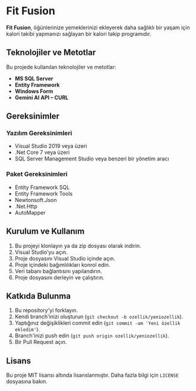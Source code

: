 # Fit Fusion

**Fit Fusion**, öğünlerinize yemeklerinizi ekleyerek daha sağlıklı bir yaşam için kalori takibi yapmanızı sağlayan bir kalori takip programıdır.

## Teknolojiler ve Metotlar

Bu projede kullanılan teknolojiler ve metotlar:
- **MS SQL Server**
- **Entity Framework**
- **Windows Form**
- **Gemini AI API – CURL**

## Gereksinimler

### Yazılım Gereksinimleri
- Visual Studio 2019 veya üzeri
- .Net Core 7 veya üzeri
- SQL Server Management Studio veya benzeri bir yönetim aracı

### Paket Gereksinimleri
- Entity Framework SQL 
- Entity Framework Tools
- Newtonsoft.Json
- .Net.Http
- AutoMapper

## Kurulum ve Kullanım

1. Bu projeyi klonlayın ya da zip dosyası olarak indirin.
2. Visual Studio’yu açın.
3. Proje dosyasını Visual Studio içinde açın.
4. Proje içindeki bağımlılıkları konrol edin.
5. Veri tabanı bağlantısını yapılandırın.
6. Proje dosyasını derleyin ve çalıştırın.

## Katkıda Bulunma

1. Bu repository'yi forklayın.
2. Kendi branch'inizi oluşturun (`git checkout -b ozellik/yeniozellik`).
3. Yaptığınız değişiklikleri commit edin (`git commit -am 'Yeni özellik ekledim'`).
4. Branch'inizi push edin (`git push origin ozellik/yeniozellik`).
5. Bir Pull Request açın.

## Lisans

Bu proje MIT lisansı altında lisanslanmıştır. Daha fazla bilgi için `LICENSE` dosyasına bakın.
